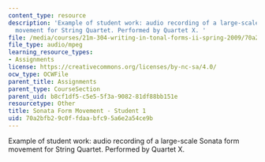 ```yaml
---
content_type: resource
description: 'Example of student work: audio recording of a large-scale Sonata form
  movement for String Quartet. Performed by Quartet X. '
file: /media/courses/21m-304-writing-in-tonal-forms-ii-spring-2009/70a2bfb29c0ffdaabfc95a6e2a54ce9b_quartet1.mp3
file_type: audio/mpeg
learning_resource_types:
- Assignments
license: https://creativecommons.org/licenses/by-nc-sa/4.0/
ocw_type: OCWFile
parent_title: Assignments
parent_type: CourseSection
parent_uid: b8cf1df5-c5e5-5f3a-9082-81df88bb151e
resourcetype: Other
title: Sonata Form Movement - Student 1
uid: 70a2bfb2-9c0f-fdaa-bfc9-5a6e2a54ce9b
---
```

Example of student work: audio recording of a large-scale Sonata form movement for String Quartet. Performed by Quartet X. 